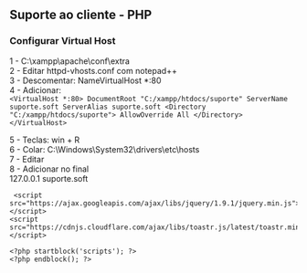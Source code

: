 ## Suporte ao cliente - PHP

### Configurar Virtual Host  
1 - C:\xampp\apache\conf\extra  
2 - Editar httpd-vhosts.conf com notepad++  
3 - Descomentar: NameVirtualHost *:80  
4 - Adicionar:  
    ```<VirtualHost *:80>
            DocumentRoot "C:/xampp/htdocs/suporte"
            ServerName suporte.soft
            ServerAlias suporte.soft
            <Directory "C:/xampp/htdocs/suporte">
                AllowOverride All
            </Directory>
        </VirtualHost>```

5 - Teclas: win + R  
6 - Colar: C:\Windows\System32\drivers\etc\hosts  
7 - Editar  
8 - Adicionar no final  
    127.0.0.1   suporte.soft
    
     <script src="https://ajax.googleapis.com/ajax/libs/jquery/1.9.1/jquery.min.js"></script>
    <script src="https://cdnjs.cloudflare.com/ajax/libs/toastr.js/latest/toastr.min.js"></script>

    <?php startblock('scripts'); ?>
    <?php endblock(); ?>
